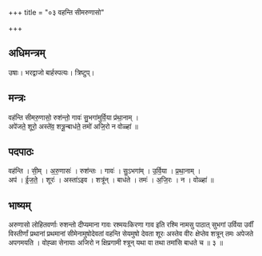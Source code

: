 +++
title = "०३ वहन्ति सीमरुणासो"

+++
## अधिमन्त्रम्
उषाः। भरद्वाजो बार्हस्पत्यः। त्रिष्टुप्।

## मन्त्रः
वह॑न्ति सीमरु॒णासो॒ रुश॑न्तो॒ गावः॑ सु॒भगा॑मुर्वि॒या प्र॑था॒नाम् ।  
अपे॑जते॒ शूरो॒ अस्ते॑व॒ शत्रू॒न्बाध॑ते॒ तमो॑ अजि॒रो न वोळ्हा॑ ॥

## पदपाठः
वह॑न्ति । सी॒म् । अ॒रु॒णासः॑ । रुश॑न्तः । गावः॑ । सु॒ऽभगा॑म् । उ॒र्वि॒या । प्र॒था॒नाम् ।  
अप॑ । ई॒ज॒ते॒ । शूरः॑ । अस्ता॑ऽइव । शत्रू॑न् । बाध॑ते । तमः॑ । अ॒जि॒रः । न । वोळ्हा॑ ॥

## भाष्यम्
अरुणासो लोहितवर्णाः रुशन्तो दीप्यमाना गावः रश्मयःकिरणा गाव इति रश्मि नामसु पाठात् सुभगां उर्विया उर्वीं विस्तीर्णां प्रथानां प्रथमानां सीमेनामुषोदेवतां वहन्ति सेयमुषो देवता शूरः अस्तेव वीरः क्षेप्तेव शत्रून् तमः अपेजते अपगमयति । वोह्ळा सेनायाः अजिरो न क्षिप्रगामी श्त्रून् यथा वा तथा तमांसि बाधते च ॥ ३ ॥